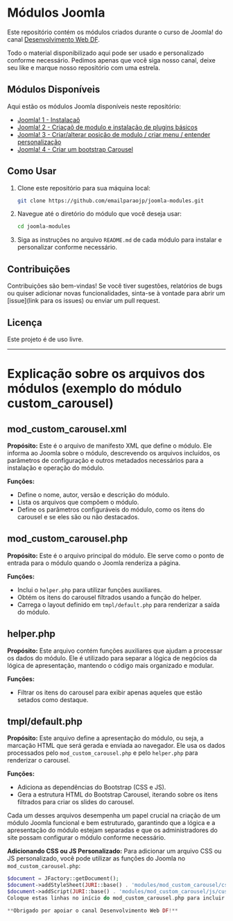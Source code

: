 # Módulos Joomla

Este repositório contém os módulos criados durante o curso de Joomla! do canal [Desenvolvimento Web DF](https://www.youtube.com/@DesenvolvimentoWebDF).

Todo o material disponibilizado aqui pode ser usado e personalizado conforme necessário. Pedimos apenas que você siga nosso canal, deixe seu like e marque nosso repositório com uma estrela.

## Módulos Disponíveis

Aqui estão os módulos Joomla disponíveis neste repositório:

- [Joomla! 1 - Instalaçaõ](https://youtu.be/naFc8iI4_Os?si=1UhWuXCOf7aaiyGK)
- [Joomla! 2 - Criaçaõ de modulo e instalação de plugins básicos](https://youtu.be/tLdrCCuh4Xs?si=IRjc_Ba0bmAeebUc)
- [Joomla! 3 - Criar/alterar posição de modulo / criar menu / entender personalização](https://youtu.be/flCttAFCeG4?si=_QwWeugbS6OONcAu)
- [Joomla! 4 - Criar um bootstrap Carousel](https://youtu.be/J7XZsIg9v2A)

## Como Usar

1. Clone este repositório para sua máquina local:
    ```bash
    git clone https://github.com/emailparaojp/joomla-modules.git
    ```
2. Navegue até o diretório do módulo que você deseja usar:
    ```bash
    cd joomla-modules
    ```
3. Siga as instruções no arquivo `README.md` de cada módulo para instalar e personalizar conforme necessário.

## Contribuições

Contribuições são bem-vindas! Se você tiver sugestões, relatórios de bugs ou quiser adicionar novas funcionalidades, sinta-se à vontade para abrir um [issue](link para os issues) ou enviar um pull request.

## Licença

Este projeto é de uso livre.

---

# Explicação sobre os arquivos dos módulos (exemplo do módulo custom_carousel)

## mod_custom_carousel.xml

**Propósito:**
Este é o arquivo de manifesto XML que define o módulo. Ele informa ao Joomla sobre o módulo, descrevendo os arquivos incluídos, os parâmetros de configuração e outros metadados necessários para a instalação e operação do módulo.

**Funções:**
- Define o nome, autor, versão e descrição do módulo.
- Lista os arquivos que compõem o módulo.
- Define os parâmetros configuráveis do módulo, como os itens do carousel e se eles são ou não destacados.

## mod_custom_carousel.php

**Propósito:**
Este é o arquivo principal do módulo. Ele serve como o ponto de entrada para o módulo quando o Joomla renderiza a página.

**Funções:**
- Inclui o `helper.php` para utilizar funções auxiliares.
- Obtém os itens do carousel filtrados usando a função do helper.
- Carrega o layout definido em `tmpl/default.php` para renderizar a saída do módulo.

## helper.php

**Propósito:**
Este arquivo contém funções auxiliares que ajudam a processar os dados do módulo. Ele é utilizado para separar a lógica de negócios da lógica de apresentação, mantendo o código mais organizado e modular.

**Funções:**
- Filtrar os itens do carousel para exibir apenas aqueles que estão setados como destaque.

## tmpl/default.php

**Propósito:**
Este arquivo define a apresentação do módulo, ou seja, a marcação HTML que será gerada e enviada ao navegador. Ele usa os dados processados pelo `mod_custom_carousel.php` e pelo `helper.php` para renderizar o carousel.

**Funções:**
- Adiciona as dependências do Bootstrap (CSS e JS).
- Gera a estrutura HTML do Bootstrap Carousel, iterando sobre os itens filtrados para criar os slides do carousel.

Cada um desses arquivos desempenha um papel crucial na criação de um módulo Joomla funcional e bem estruturado, garantindo que a lógica e a apresentação do módulo estejam separadas e que os administradores do site possam configurar o módulo conforme necessário.

**Adicionando CSS ou JS Personalizado:**
Para adicionar um arquivo CSS ou JS personalizado, você pode utilizar as funções do Joomla no `mod_custom_carousel.php`:

```php
$document = JFactory::getDocument();
$document->addStyleSheet(JURI::base() . 'modules/mod_custom_carousel/css/custom.css');
$document->addScript(JURI::base() . 'modules/mod_custom_carousel/js/custom.js');
Coloque estas linhas no início do mod_custom_carousel.php para incluir arquivos CSS e JS adicionais.

**Obrigado por apoiar o canal Desenvolvimento Web DF!**
